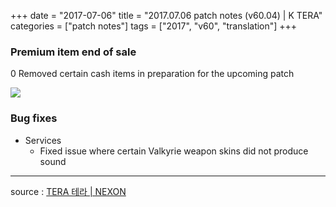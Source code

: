 +++
date = "2017-07-06"
title = "2017.07.06 patch notes (v60.04) | K TERA"
categories = ["patch notes"]
tags = ["2017", "v60", "translation"]
+++

### Premium item end of sale
0 Removed certain cash items in preparation for the upcoming patch

![](/07-06-1.png)

### Bug fixes
- Services
  - Fixed issue where certain Valkyrie weapon skins did not produce sound

----

source : [TERA 테라 | NEXON](http://tera.nexon.com/news/update/view.aspx?n4articlesn=285)
